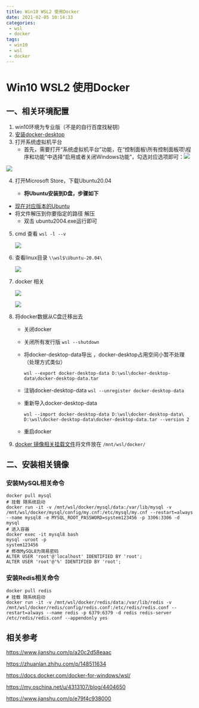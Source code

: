 ```yaml
---
title: Win10 WSL2 使用Docker
date: 2021-02-05 10:14:33
categories: 
 - wsl
 - docker
tags: 
 - win10
 - wsl
 - docker
---
```


# Win10 WSL2 使用Docker

<!-- more -->

## 一、相关环境配置

1. win10环境为专业版（不是的自行百度找秘钥）
2. [安装docker-desktop](https://www.docker.com/products/docker-desktop)
3. 打开系统虚拟机平台
   - 首先，需要打开“系统虚拟机平台”功能，在“控制面板\所有控制面板项\程序和功能”中选择“启用或者关闭Windows功能”，勾选对应选项即可：![](https://fastly.jsdelivr.net/gh/znej/pic/picgo/20220530170140.png)

![](https://fastly.jsdelivr.net/gh/znej/pic/picgo/20220530170205.png)

4. 打开Microsoft Store，下载Ubuntu20.04

   - **将Ubuntu安装到D盘，步骤如下**
- [现在对应版本的Ubuntu](https://docs.microsoft.com/en-us/windows/wsl/install-manual#installing-your-distro)
- 将文件解压到你要指定的路径 解压
     - 双击 ubuntu2004.exe运行即可

5. cmd 查看 `wsl -l --v`  

   ![](https://fastly.jsdelivr.net/gh/znej/pic/picgo/20220530170227.png)

6. 查看linux目录 `\\wsl$\Ubuntu-20.04\`

   ![](https://fastly.jsdelivr.net/gh/znej/pic/picgo/20220530170246.png)

7. docker 相关

   ![](https://fastly.jsdelivr.net/gh/znej/pic/picgo/20220530170303.png)

   ![](https://fastly.jsdelivr.net/gh/znej/pic/picgo/20220530170332.png)

8. 将docker数据从C盘迁移出去

   - 关闭docker

   - 关闭所有发行版 `wsl --shutdown`

   - 将docker-desktop-data导出 ，docker-desktop占用空间小暂不处理（处理方式类似）

     ```shell
     wsl --export docker-desktop-data D:\wsl\docker-desktop-data\docker-desktop-data.tar
     ```

   - 注销docker-desktop-data `wsl --unregister docker-desktop-data`

   - 重新导入docker-desktop-data

     ```shell
     wsl --import docker-desktop-data D:\wsl\docker-desktop-data\ D:\wsl\docker-desktop-data\docker-desktop-data.tar --version 2
     ```

   - 重启docker

9. [docker 镜像相关挂载文件](https://zelen.lanzous.com/inqvqlc4msh)将文件放在 `/mnt/wsl/docker/`

## 二、安装相关镜像

### 安装MySQL相关命令

```shell
docker pull mysql
# 挂载 随系统启动
docker run -it -v /mnt/wsl/docker/mysql/data:/var/lib/mysql -v /mnt/wsl/docker/mysql/config/my.cnf:/etc/mysql/my.cnf --restart=always --name mysql8 -e MYSQL_ROOT_PASSWORD=system123456 -p 3306:3306 -d mysql
# 进入容器
docker exec -it mysql8 bash
mysql -uroot -p
system123456
# 修改MySQL8为简易密码
ALTER USER 'root'@'localhost' IDENTIFIED BY 'root';
ALTER USER 'root'@'%' IDENTIFIED BY 'root';
```

### 安装Redis相关命令

```shell
docker pull redis
# 挂载 随系统启动
docker run -it -v /mnt/wsl/docker/redis/data:/var/lib/redis -v /mnt/wsl/docker/redis/config/redis.conf:/etc/redis/redis.conf --restart=always --name redis -p 6379:6379 -d redis redis-server /etc/redis/redis.conf --appendonly yes
```

## 相关参考

https://www.jianshu.com/p/a20c2d58eaac

https://zhuanlan.zhihu.com/p/148511634

https://docs.docker.com/docker-for-windows/wsl/

https://my.oschina.net/u/4313107/blog/4404650

https://www.jianshu.com/p/e79f4c938000